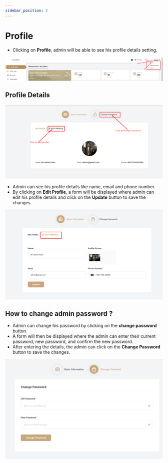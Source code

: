 ```yaml
---
sidebar_position: 2
---
```


# Profile
- Clicking on **Profile**, admin will be able to see his profile details setting.


![profile](./img/9.png)

## Profile Details


![profile](./img/10.png)

- Admin can see his profile details like name, email and phone number.
- By clicking on **Edit Profile**, a form will be displayed where admin can edit his profile details and click on the **Update** button to save the changes.


![profile](./img/11.png)


## How to change admin password ?

- Admin can change his password by clicking on the **change password** button.
- A form will then be displayed where the admin can enter their current password, new password, and confirm the new password. 
- After entering the details, the admin can click on the **Change Password** button to save the changes.


![profile](./img/12.png)
